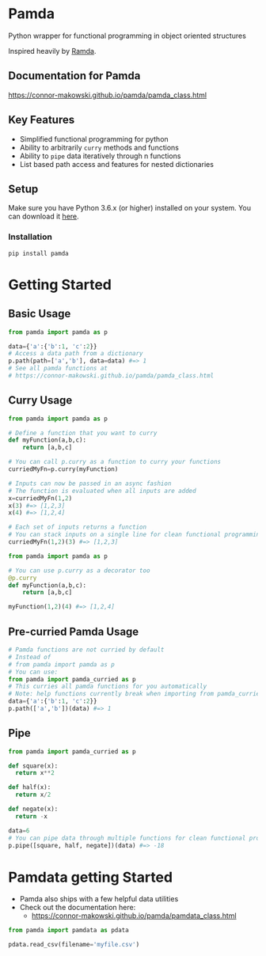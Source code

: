 Pamda
==========
Python wrapper for functional programming in object oriented structures

Inspired heavily by [Ramda](https://ramdajs.com/docs/).


Documentation for Pamda
--------
https://connor-makowski.github.io/pamda/pamda_class.html

Key Features
--------

- Simplified functional programming for python
- Ability to arbitrarily `curry` methods and functions
- Ability to `pipe` data iteratively through n functions
- List based path access and features for nested dictionaries


Setup
----------

Make sure you have Python 3.6.x (or higher) installed on your system. You can download it [here](https://www.python.org/downloads/).

### Installation

```
pip install pamda
```

# Getting Started

## Basic Usage
```py
from pamda import pamda as p

data={'a':{'b':1, 'c':2}}
# Access a data path from a dictionary
p.path(path=['a','b'], data=data) #=> 1
# See all pamda functions at
# https://connor-makowski.github.io/pamda/pamda_class.html
```

## Curry Usage
```py
from pamda import pamda as p

# Define a function that you want to curry
def myFunction(a,b,c):
    return [a,b,c]

# You can call p.curry as a function to curry your functions
curriedMyFn=p.curry(myFunction)

# Inputs can now be passed in an async fashion
# The function is evaluated when all inputs are added
x=curriedMyFn(1,2)
x(3) #=> [1,2,3]
x(4) #=> [1,2,4]

# Each set of inputs returns a function
# You can stack inputs on a single line for clean functional programming
curriedMyFn(1,2)(3) #=> [1,2,3]
```

```py
from pamda import pamda as p

# You can use p.curry as a decorator too
@p.curry
def myFunction(a,b,c):
    return [a,b,c]

myFunction(1,2)(4) #=> [1,2,4]
```

## Pre-curried Pamda Usage
```py
# Pamda functions are not curried by default
# Instead of
# from pamda import pamda as p
# You can use:
from pamda import pamda_curried as p
# This curries all pamda functions for you automatically
# Note: help functions currently break when importing from pamda_curried
data={'a':{'b':1, 'c':2}}
p.path(['a','b'])(data) #=> 1
```

## Pipe
```py
from pamda import pamda_curried as p

def square(x):
  return x**2

def half(x):
  return x/2

def negate(x):
  return -x

data=6
# You can pipe data through multiple functions for clean functional programming
p.pipe([square, half, negate])(data) #=> -18
```

# Pamdata getting Started

- Pamda also ships with a few helpful data utilities
- Check out the documentation here:
  - https://connor-makowski.github.io/pamda/pamdata_class.html

```py
from pamda import pamdata as pdata

pdata.read_csv(filename='myfile.csv')
```
